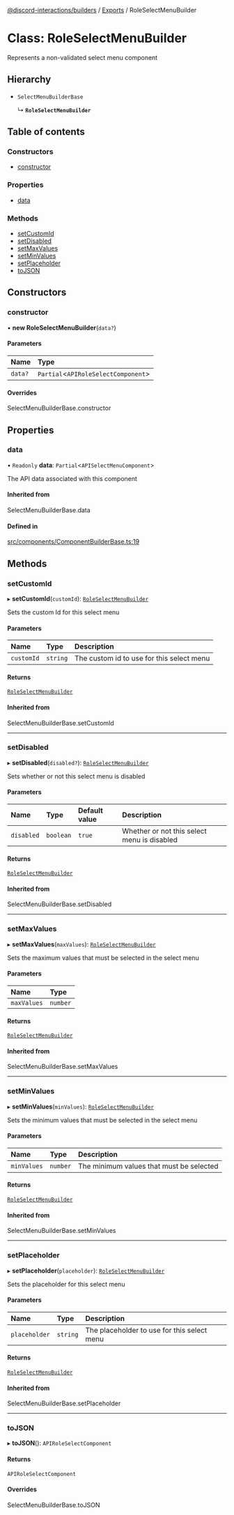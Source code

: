 [@discord-interactions/builders](../README.md) / [Exports](../modules.md) / RoleSelectMenuBuilder

# Class: RoleSelectMenuBuilder

Represents a non-validated select menu component

## Hierarchy

- `SelectMenuBuilderBase`

  ↳ **`RoleSelectMenuBuilder`**

## Table of contents

### Constructors

- [constructor](RoleSelectMenuBuilder.md#constructor)

### Properties

- [data](RoleSelectMenuBuilder.md#data)

### Methods

- [setCustomId](RoleSelectMenuBuilder.md#setcustomid)
- [setDisabled](RoleSelectMenuBuilder.md#setdisabled)
- [setMaxValues](RoleSelectMenuBuilder.md#setmaxvalues)
- [setMinValues](RoleSelectMenuBuilder.md#setminvalues)
- [setPlaceholder](RoleSelectMenuBuilder.md#setplaceholder)
- [toJSON](RoleSelectMenuBuilder.md#tojson)

## Constructors

### constructor

• **new RoleSelectMenuBuilder**(`data?`)

#### Parameters

| Name | Type |
| :------ | :------ |
| `data?` | `Partial`<`APIRoleSelectComponent`\> |

#### Overrides

SelectMenuBuilderBase.constructor

## Properties

### data

• `Readonly` **data**: `Partial`<`APISelectMenuComponent`\>

The API data associated with this component

#### Inherited from

SelectMenuBuilderBase.data

#### Defined in

[src/components/ComponentBuilderBase.ts:19](https://github.com/ssMMiles/discord-interactions/blob/7421ca0/packages/builders/src/components/ComponentBuilderBase.ts#L19)

## Methods

### setCustomId

▸ **setCustomId**(`customId`): [`RoleSelectMenuBuilder`](RoleSelectMenuBuilder.md)

Sets the custom Id for this select menu

#### Parameters

| Name | Type | Description |
| :------ | :------ | :------ |
| `customId` | `string` | The custom id to use for this select menu |

#### Returns

[`RoleSelectMenuBuilder`](RoleSelectMenuBuilder.md)

#### Inherited from

SelectMenuBuilderBase.setCustomId

___

### setDisabled

▸ **setDisabled**(`disabled?`): [`RoleSelectMenuBuilder`](RoleSelectMenuBuilder.md)

Sets whether or not this select menu is disabled

#### Parameters

| Name | Type | Default value | Description |
| :------ | :------ | :------ | :------ |
| `disabled` | `boolean` | `true` | Whether or not this select menu is disabled |

#### Returns

[`RoleSelectMenuBuilder`](RoleSelectMenuBuilder.md)

#### Inherited from

SelectMenuBuilderBase.setDisabled

___

### setMaxValues

▸ **setMaxValues**(`maxValues`): [`RoleSelectMenuBuilder`](RoleSelectMenuBuilder.md)

Sets the maximum values that must be selected in the select menu

#### Parameters

| Name | Type |
| :------ | :------ |
| `maxValues` | `number` |

#### Returns

[`RoleSelectMenuBuilder`](RoleSelectMenuBuilder.md)

#### Inherited from

SelectMenuBuilderBase.setMaxValues

___

### setMinValues

▸ **setMinValues**(`minValues`): [`RoleSelectMenuBuilder`](RoleSelectMenuBuilder.md)

Sets the minimum values that must be selected in the select menu

#### Parameters

| Name | Type | Description |
| :------ | :------ | :------ |
| `minValues` | `number` | The minimum values that must be selected |

#### Returns

[`RoleSelectMenuBuilder`](RoleSelectMenuBuilder.md)

#### Inherited from

SelectMenuBuilderBase.setMinValues

___

### setPlaceholder

▸ **setPlaceholder**(`placeholder`): [`RoleSelectMenuBuilder`](RoleSelectMenuBuilder.md)

Sets the placeholder for this select menu

#### Parameters

| Name | Type | Description |
| :------ | :------ | :------ |
| `placeholder` | `string` | The placeholder to use for this select menu |

#### Returns

[`RoleSelectMenuBuilder`](RoleSelectMenuBuilder.md)

#### Inherited from

SelectMenuBuilderBase.setPlaceholder

___

### toJSON

▸ **toJSON**(): `APIRoleSelectComponent`

#### Returns

`APIRoleSelectComponent`

#### Overrides

SelectMenuBuilderBase.toJSON
